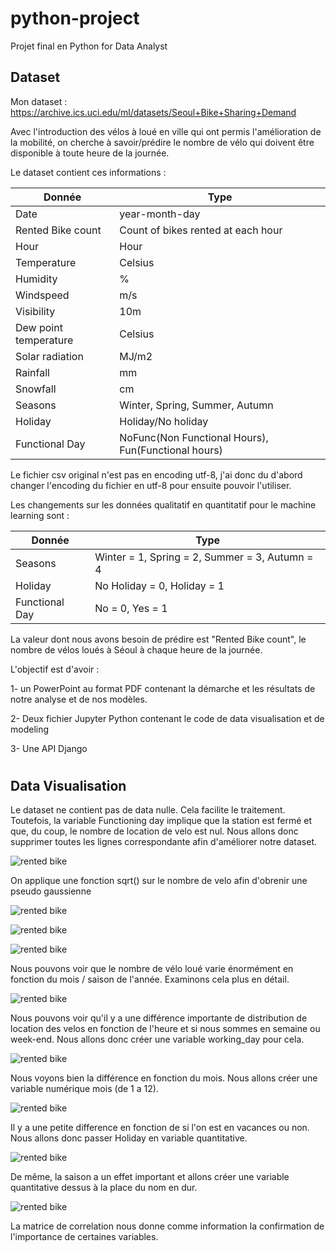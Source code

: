 # python-project

Projet final en Python for Data Analyst

## Dataset

Mon dataset : <https://archive.ics.uci.edu/ml/datasets/Seoul+Bike+Sharing+Demand>

Avec l'introduction des vélos à loué en ville qui ont permis l'amélioration de la mobilité, on cherche à savoir/prédire le nombre de vélo qui doivent être disponible à toute heure de la journée.

Le dataset contient ces informations :

| Donnée                | Type                                                |
| --------------------- | --------------------------------------------------- |
| Date                  | year-month-day                                      |
| Rented Bike count     | Count of bikes rented at each hour                  |
| Hour                  | Hour                                                |
| Temperature           | Celsius                                             |
| Humidity              | %                                                   |
| Windspeed             | m/s                                                 |
| Visibility            | 10m                                                 |
| Dew point temperature | Celsius                                             |
| Solar radiation       | MJ/m2                                               |
| Rainfall              | mm                                                  |
| Snowfall              | cm                                                  |
| Seasons               | Winter, Spring, Summer, Autumn                      |
| Holiday               | Holiday/No holiday                                  |
| Functional Day        | NoFunc(Non Functional Hours), Fun(Functional hours) |



Le fichier csv original n'est pas en encoding utf-8, j'ai donc du d'abord changer l'encoding du fichier en utf-8 pour ensuite pouvoir l'utiliser.

Les changements sur les données qualitatif en quantitatif pour le machine learning sont :

| Donnée         | Type                                           |
| -------------- | ---------------------------------------------- |
| Seasons        | Winter = 1, Spring = 2, Summer = 3, Autumn = 4 |
| Holiday        | No Holiday = 0, Holiday = 1                    |
| Functional Day | No = 0, Yes = 1                                |

La valeur dont nous avons besoin de prédire est "Rented Bike count", le nombre de vélos loués à Séoul à chaque heure de la journée.

L'objectif est d'avoir : 

1- un PowerPoint au format PDF contenant la démarche et les résultats de notre analyse et de nos modèles.

2- Deux fichier Jupyter Python contenant le code de data visualisation et de modeling

3- Une API Django


#
## Data Visualisation

Le dataset ne contient pas de data nulle. Cela facilite le traitement.
Toutefois, la variable Functioning day implique que la station est fermé et que, du coup, le nombre de location de velo est nul. Nous allons donc supprimer toutes les lignes correspondante afin d'améliorer notre dataset.

![rented bike](images/1.png)

On applique une fonction sqrt() sur le nombre de velo afin d'obrenir une pseudo gaussienne

![rented bike](images/2.png)

![rented bike](images/3.png)

![rented bike](images/4.png)

Nous pouvons voir que le nombre de vélo loué varie énormément en fonction du mois / saison de l'année. Examinons cela plus en détail.

![rented bike](images/5.png)

Nous pouvons voir qu'il y a une différence importante de distribution de location des velos en fonction de l'heure et si nous sommes en semaine ou week-end. Nous allons donc créer une variable working_day pour cela.

![rented bike](images/6.png)

Nous voyons bien la différence en fonction du mois. Nous allons créer une variable numérique mois (de 1 a 12).

![rented bike](images/7.png)

Il y a une petite difference en fonction de si l'on est en vacances ou non. Nous allons donc passer Holiday en variable quantitative.

![rented bike](images/8.png)

De même, la saison a un effet important et allons créer une variable quantitative dessus à la place du nom en dur.

![rented bike](images/9.png)

La matrice de correlation nous donne comme information la confirmation de l'importance de certaines variables.

#
##